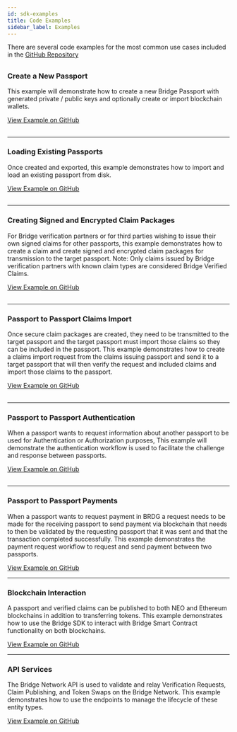 ```yaml
---
id: sdk-examples
title: Code Examples
sidebar_label: Examples
---
```

There are several code examples for the most common use cases included in the <a href="https://github.com/bridge-protocol/bridge-protocol-js/tree/master/examples">GitHub Repository</a>

##

### Create a New Passport
<p class="nobottommargin">
This example will demonstrate how to create a new Bridge Passport with generated private / public keys and optionally create or import blockchain wallets.  
</p>
<a href="https://github.com/bridge-protocol/bridge-protocol-js/blob/master/examples/passport-create.js">View Example on GitHub</a>

##

---

### Loading Existing Passports
<p class="nobottommargin">
Once created and exported, this example demonstrates how to import and load an existing passport from disk.
</p>
<a href="https://github.com/bridge-protocol/bridge-protocol-js/blob/master/examples/passport-load.js">View Example on GitHub</a>

##

---

### Creating Signed and Encrypted Claim Packages
<p class="nobottommargin">
For Bridge verification partners or for third parties wishing to issue their own signed claims for other passports, this example demonstrates how to create a claim and create signed and encrypted claim packages for transmission to the target passport. Note: Only claims issued by Bridge verification partners with known claim types are considered Bridge Verified Claims.
</p>
<a href="https://github.com/bridge-protocol/bridge-protocol-js/blob/master/examples/claims-create.js">View Example on GitHub</a>

##

---

### Passport to Passport Claims Import
<p class="nobottommargin">
Once secure claim packages are created, they need to be transmitted to the target passport and the target passport must import those claims so they can be included in the passport.  This example demonstrates how to create a claims import request from the claims issuing passport and send it to a target passport that will then verify the request and included claims and import those claims to the passport.
</p>
<a href="https://github.com/bridge-protocol/bridge-protocol-js/blob/master/examples/claims-import.js">View Example on GitHub</a>

##

---

### Passport to Passport Authentication
<p class="nobottommargin">
When a passport wants to request information about another passport to be used for Authentication or Authorization purposes, This example will demonstrate the authentication workflow is used to facilitate the challenge and response between passports.   
</p>
<a href="https://github.com/bridge-protocol/bridge-protocol-js/blob/master/examples/authentication.js">View Example on GitHub</a>

##

---

### Passport to Passport Payments
<p class="nobottommargin">
When a passport wants to request payment in BRDG a request needs to be made for the receiving passport to send payment via blockchain that needs to then be validated by the requesting passport that it was sent and that the transaction completed successfully.  This example demonstrates the payment request workflow to request and send payment between two passports.
</p>
<a href="https://github.com/bridge-protocol/bridge-protocol-js/blob/master/examples/payment.js">View Example on GitHub</a>

---

### Blockchain Interaction
<p class="nobottommargin">
A passport and verified claims can be published to both NEO and Ethereum blockchains in addition to transferring tokens.  This example demonstrates how to use the Bridge SDK to interact with Bridge Smart Contract functionality on both blockchains.
</p>
<a href="https://github.com/bridge-protocol/bridge-protocol-js/blob/master/examples/blockchain.js">View Example on GitHub</a>

---

### API Services
<p class="nobottommargin">
The Bridge Network API is used to validate and relay Verification Requests, Claim Publishing, and Token Swaps on the Bridge Network.  This example demonstrates how to use the endpoints to manage the lifecycle of these entity types.
</p>
<a href="https://github.com/bridge-protocol/bridge-protocol-js/blob/master/examples/services.js">View Example on GitHub</a>

